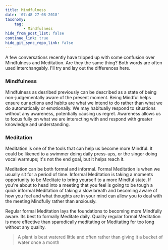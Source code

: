 ```yaml
---
title: Mindfulness
date: '07:48 27-08-2018'
taxonomy:
    tag:
        - Mindfulness
hide_from_post_list: false
continue_link: true
hide_git_sync_repo_link: false
---
```


A few conversations recently have tripped up with some confusion over Mindfulness and Meditation. Are they the same thing? Both words are often used interchangably. I'll try and lay out the differences here.

### Mindfulness
Mindfulness as desribed previously can be described as a state of being non-judgementally aware of the present moment. Being Mindful helps ensure our actions and habits are what we intend to do rather than what we do automatically or emotionally. We may habitually respond to situations without any awareness, potentially causing us regret. Awareness allows us to focus fully on what we are interacting with and respond with greater knowledge and understanding.

### Meditation
Meditation is one of the tools that can help us become more Mindful. It could be likened to a swimmer doing daily press-ups, or the singer doing vocal warmups; it's not the end goal, but it helps reach it. 

Meditation can be both formal and informal. Formal Meditation is when we usually sit for a period of time. Informal Meditation is taking a moments opportunity to be Meditate to bring yourself to a more Mindful state. If you're about to head into a meeting that you feel is going to be tough a quick informal Meditation of taking a slow breath and becoming aware of how you feel and what thoughts are in your mind can allow you to deal with the meeting Mindfully rather than anxiously.

Regular formal Meditation lays the foundations to becoming more Mindfully aware. Its best to formally Meditate daily. Quality regular formal Meditation is more effective than sparodically meditating or Meditating for too long without any quality. 
> A plant is best watered little and often rather than giving it a bucket of water once a month